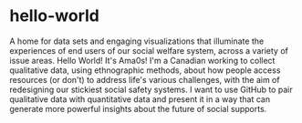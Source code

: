 # hello-world
A home for data sets and engaging visualizations that illuminate the experiences of end users of our social welfare system, across a variety of issue areas.
Hello World! It's Ama0s! I'm a Canadian working to collect qualitative data, using ethnographic methods, about how people access resources (or don't) to address life's various challenges, with the aim of redesigning our stickiest social safety systems. I want to use GitHub to pair qualitative data with quantitative data and present it in a way that can generate more powerful insights about the future of social supports.
